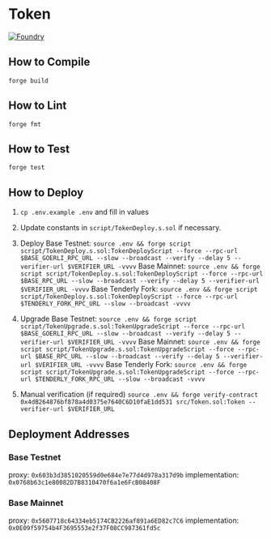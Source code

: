 # Token

[![Foundry][foundry-badge]][foundry]

[foundry]: https://getfoundry.sh/
[foundry-badge]: https://img.shields.io/badge/Built%20with-Foundry-FFDB1C.svg

## How to Compile

`forge build`

## How to Lint

`forge fmt`

## How to Test

`forge test`

## How to Deploy

1. `cp .env.example .env` and fill in values

2. Update constants in `script/TokenDeploy.s.sol` if necessary.

3. Deploy
Base Testnet: `source .env && forge script script/TokenDeploy.s.sol:TokenDeployScript --force --rpc-url $BASE_GOERLI_RPC_URL --slow --broadcast --verify --delay 5 --verifier-url $VERIFIER_URL -vvvv`
Base Mainnet: `source .env && forge script script/TokenDeploy.s.sol:TokenDeployScript --force --rpc-url $BASE_RPC_URL --slow --broadcast --verify --delay 5 --verifier-url $VERIFIER_URL -vvvv`
Base Tenderly Fork: `source .env && forge script script/TokenDeploy.s.sol:TokenDeployScript --force --rpc-url $TENDERLY_FORK_RPC_URL --slow --broadcast -vvvv`

4. Upgrade
Base Testnet: `source .env && forge script script/TokenUpgrade.s.sol:TokenUpgradeScript --force --rpc-url $BASE_GOERLI_RPC_URL --slow --broadcast --verify --delay 5 --verifier-url $VERIFIER_URL -vvvv`
Base Mainnet: `source .env && forge script script/TokenUpgrade.s.sol:TokenUpgradeScript --force --rpc-url $BASE_RPC_URL --slow --broadcast --verify --delay 5 --verifier-url $VERIFIER_URL -vvvv`
Base Tenderly Fork: `source .env && forge script script/TokenUpgrade.s.sol:TokenUpgradeScript --force --rpc-url $TENDERLY_FORK_RPC_URL --slow --broadcast -vvvv`

5. Manual verification (if required)
`source .env && forge verify-contract 0x4dB264876bf878a4d0375e7640C6D10faE1dd531 src/Token.sol:Token --verifier-url $VERIFIER_URL`
## Deployment Addresses

### Base Testnet
proxy: `0x603b3d3851020559d0e684e7e77d4d978a317d9b`
implementation: `0x0768b63c1e80082D7B8310470f6a1e6FcB08408F`

### Base Mainnet
proxy: `0x5607718c64334eb5174CB2226af891a6ED82c7C6`
implementation: `0x0E09f59754b4F3695553e2f37F08CC987361fd5c`